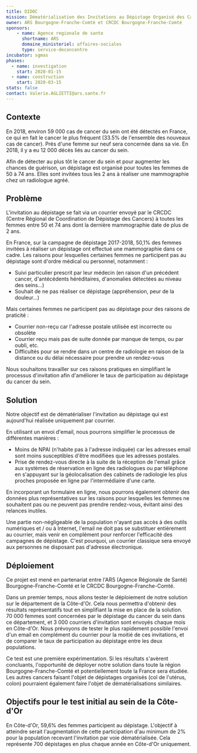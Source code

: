 ```yaml
---
title: DIDOC
mission: Dématérialisation des Invitations au Dépistage Organisé des Cancers
owner: ARS Bourgogne-Franche-Comté et CRCDC Bourgogne-Franche-Comté
sponsors:
    - name: Agence regionale de sante
      shortname: ARS
      domaine_ministeriel: affaires-sociales
      type: service-deconcentre
incubator: sgmas
phases:
  - name: investigation
    start: 2020-01-15
  - name: construction
    start: 2020-03-15
stats: false
contact: Valerie.AGLIETTI@ars.sante.fr 
---
```


## Contexte

En 2018, environ 59 000 cas de cancer du sein ont été détectés en France, ce qui en fait le cancer le plus fréquent (33.5% de l'ensemble des nouveaux cas de cancer). Près d'une femme sur neuf sera concernée dans sa vie. En 2018, il y a eu 12 000 décès liés au cancer du sein.

Afin de détecter au plus tôt le cancer du sein et pour augmenter les chances de guérison, un dépistage est organisé pour toutes les femmes de 50 à 74 ans. Elles sont invitées tous les 2 ans à réaliser une mammographie chez un radiologue agréé.

## Problème

L'invitation au dépistage se fait via un courrier envoyé par le CRCDC (Centre Régional de Coordination de Dépistage des Cancers) à toutes les femmes entre 50 et 74 ans dont la dernière mammographie date de plus de 2 ans.

En France, sur la campagne de dépistage 2017-2018, 50,1% des femmes invitées à réaliser un dépistage ont effectué une mammographie dans ce cadre. Les raisons pour lesquelles certaines femmes ne participent pas au dépistage sont d'ordre médical ou personnel, notamment :
- Suivi particulier prescrit par leur médecin (en raison d'un précédent cancer, d'antécédents héréditaires, d'anomalies détectées au niveau des seins...)
- Souhait de ne pas réaliser ce dépistage (appréhension, peur de la douleur...)

Mais certaines femmes ne participent pas au dépistage pour des raisons de praticité :
- Courrier non-reçu car l'adresse postale utilisée est incorrecte ou obsolète
- Courrier reçu mais pas de suite donnée par manque de temps, ou par oubli, etc.
- Difficultés pour se rendre dans un centre de radiologie en raison de la distance ou du délai nécessaire pour prendre un rendez-vous

Nous souhaitons travailler sur ces raisons pratiques en simplifiant le processus d'invitation afin d'améliorer le taux de participation au dépistage du cancer du sein.

## Solution

Notre objectif est de dématérialiser l'invitation au dépistage qui est aujourd'hui réalisée uniquement par courrier.

En utilisant un envoi d'email, nous pourrons simplifier le processus de différentes manières : 
- Moins de NPAI (n'habite pas à l'adresse indiquée) car les adresses email sont moins susceptibles d'être modifiées que les adresses postales.
- Prise de rendez-vous directe à la suite de la réception de l'email grâce aux systèmes de réservation en ligne des radiologues ou par téléphone en s'appuyant sur la géolocalisation des cabinets de radiologie les plus proches proposée en ligne par l'intermédiaire d'une carte.

En incorporant un formulaire en ligne, nous pourrons également obtenir des données plus représentatives sur les raisons pour lesquelles les femmes ne souhaitent pas ou ne peuvent pas prendre rendez-vous, évitant ainsi des relances inutiles.

Une partie non-négligeable de la population n'ayant pas accès à des outils numériques et / ou à Internet, l'email ne doit pas se substituer entièrement au courrier, mais venir en complément pour renforcer l'efficacité des campagnes de dépistage. C'est pourquoi, un courrier classique sera envoyé aux personnes ne disposant pas d'adresse électronique.

## Déploiement

Ce projet est mené en partenariat entre l'ARS (Agence Régionale de Santé) Bourgogne-Franche-Comté et le CRCDC Bourgogne-Franche-Comté.

Dans un premier temps, nous allons tester le déploiement de notre solution sur le département de la Côte-d'Or. Cela nous permettra d'obtenir des résultats représentatifs tout en simplifiant la mise en place de la solution. 70 000 femmes sont concernées par le dépistage du cancer du sein dans ce département, et 3 000 courriers d'invitation sont envoyés chaque mois en Côte-d'Or. Nous prévoyons de tester le plus rapidement possible l'envoi d'un email en complément du courrier pour la moitié de ces invitations, et de comparer le taux de participation au dépistage entre les deux populations.

Ce test est une première expérimentation. Si les résultats s'avèrent concluants, l'opportunité de déployer notre solution dans toute la région Bourgogne-Franche-Comté et potentiellement toute la France sera étudiée. Les autres cancers faisant l'objet de dépistages organisés (col de l'utérus, colon) pourraient également faire l'objet de dématérialisations similaires.

## Objectifs pour le test initial au sein de la Côte-d'Or

En Côte-d'Or, 59,6% des femmes participent au dépistage. L'objectif à atteindre serait l'augmentation de cette participation d'au minimum de 2% pour la population recevant l'invitation par voie dématérialisée. Cela représente 700 dépistages en plus chaque année en Côte-d'Or uniquement.
